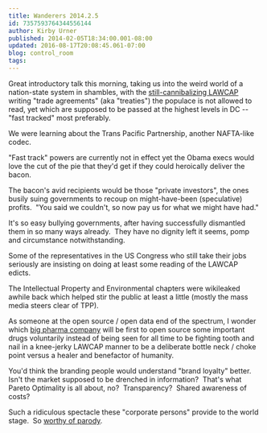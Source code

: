 ```yaml
---
title: Wanderers 2014.2.5
id: 7357593764344556144
author: Kirby Urner
published: 2014-02-05T18:34:00.001-08:00
updated: 2016-08-17T20:08:45.061-07:00
blog: control_room
tags: 
---
```


Great introductory talk this morning, taking us into the weird world of a nation-state system in shambles, with the [still-cannibalizing LAWCAP](http://grunch.net/synergetics/gst2.html) writing "trade agreements" (aka "treaties") the populace is not allowed to read, yet which are supposed to be passed at the highest levels in DC -- "fast tracked" most preferably.

We were learning about the Trans Pacific Partnership, another NAFTA-like codec.

"Fast track" powers are currently not in effect yet the Obama execs would love the cut of the pie that they'd get if they could heroically deliver the bacon.

The bacon's avid recipients would be those "private investors", the ones busily suing governments to recoup on might-have-been (speculative) profits.  "You said we couldn't, so now pay us for what we might have had."

It's so easy bullying governments, after having successfully dismantled them in so many ways already.  They have no dignity left it seems, pomp and circumstance notwithstanding.

Some of the representatives in the US Congress who still take their jobs seriously are insisting on doing at least some reading of the LAWCAP edicts.

The Intellectual Property and Environmental chapters were wikileaked awhile back which helped stir the public at least a little (mostly the mass media steers clear of TPP).

As someone at the open source / open data end of the spectrum, I wonder which [big pharma company](http://controlroom.blogspot.com/2012/02/munching-on-medical-data.html) will be first to open source some important drugs voluntarily instead of being seen for all time to be fighting tooth and nail in a knee-jerky LAWCAP manner to be a deliberate bottle neck / choke point versus a healer and benefactor of humanity.

You'd think the branding people would understand "brand loyalty" better.  Isn't the market supposed to be drenched in information?  That's what Pareto Optimality is all about, no?  Transparency?  Shared awareness of costs?

Such a ridiculous spectacle these "corporate persons" provide to the world stage.  So [worthy of parody](http://worldgame.blogspot.com/2004/11/yes-men-movie-review.html).